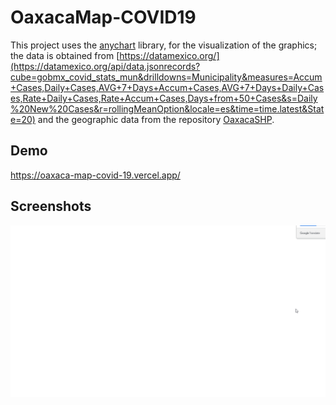 # OaxacaMap-COVID19

This project uses the [anychart](https://www.anychart.com/?utm_source=trial) library, for the visualization of the graphics; the data is obtained from [https://datamexico.org/](https://datamexico.org/api/data.jsonrecords?cube=gobmx_covid_stats_mun&drilldowns=Municipality&measures=Accum+Cases,Daily+Cases,AVG+7+Days+Accum+Cases,AVG+7+Days+Daily+Cases,Rate+Daily+Cases,Rate+Accum+Cases,Days+from+50+Cases&s=Daily%20New%20Cases&r=rollingMeanOption&locale=es&time=time.latest&State=20) and the geographic data from the repository [OaxacaSHP](https://github.com/neomatrixcode/OaxacaSHP/tree/master/INEGI-INE/GeoJSON).




## Demo

https://oaxaca-map-covid-19.vercel.app/

## Screenshots

![App Screenshot](https://github.com/neomatrixcode/OaxacaMap-COVID19/blob/master/images/AnimationOaxaca.gif?raw=true)
